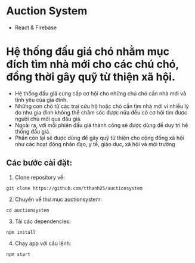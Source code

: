 # Auction System 
- React & Firebase
  
# Hệ thống đấu giá chó nhằm mục đích tìm nhà mới cho các chú chó, đồng thời gây quỹ từ thiện xã hội.
- Hệ thống đấu giá cung cấp cơ hội cho những chú chó cần nhà mới và tình yêu của gia đình. 
- Những con chó từ các trại cứu hộ hoặc chó cần tìm nhà mới vì nhiều lý do như gia đình không thể chăm sóc được nữa đều có cơ hội tìm được người chủ mới qua đấu giá.
- Ngoài ra, với mỗi phiên đấu giá thành công sẽ được dùng để duy trì hệ thống đấu giá.
- Phần còn lại sẽ được dùng để gây quỹ từ thiện cho cộng đồng xã hội như các hoạt động nhân đạo, y tế, giáo dục, xã hội và môi trường
  
## Các bước cài đặt:
1. Clone repository về:
  ```
  git clone https://github.com/tthanh25/auctionsystem
  ```
2. Chuyển về thư mục auctionsystem:
  ```
  cd auctionsystem
  ```
3. Tải các dependencies:
  ```
  npm install
  ```
4. Chạy app với câu lệnh:
  ```
  npm start
  ```


